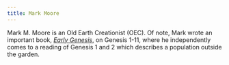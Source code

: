 ```yaml
---
title: Mark Moore
---
```

Mark M. Moore is an Old Earth Creationist (OEC). Of note, Mark wrote an important book, [*Early Genesis*](https://www.amazon.com/Early-Genesis-Cosmology-Mark-Moore-ebook/dp/B06XRLDYJB/ref=sr_1_2?qid=1636686688&qsid=147-1499668-3729233&refinements=p_27%3AMark+M+Moore&s=books&sr=1-2&sres=0820334316%2C173327782X%2C0821838482%2C1733277811%2C1506264735%2C0820331716%2C1786762609%2C0809333937%2C9123966882%2C0692257101%2C1581341792%2C0814328105%2C1498528139%2C0742544176%2C1426796544%2C4909069186), on Genesis 1-11, where he independently comes to a reading of Genesis 1 and 2 which describes a population outside the garden.
